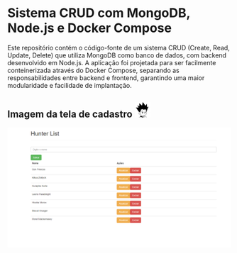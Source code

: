 # Sistema CRUD com MongoDB, Node.js e Docker Compose


Este repositório contém o código-fonte de um sistema CRUD (Create, Read, Update, Delete) que utiliza MongoDB como banco de dados, com backend desenvolvido em Node.js.
A aplicação foi projetada para ser facilmente conteinerizada através do Docker Compose, separando as responsabilidades entre backend e frontend, garantindo uma maior modularidade e facilidade de implantação.


## Imagem da tela de cadastro  <img src="./img/gon.jpg" alt="imagem hxh - cadastro lista" width="35" >


 
![imagem hxh - cadastro lista](./img/tela-cadastro.png)
